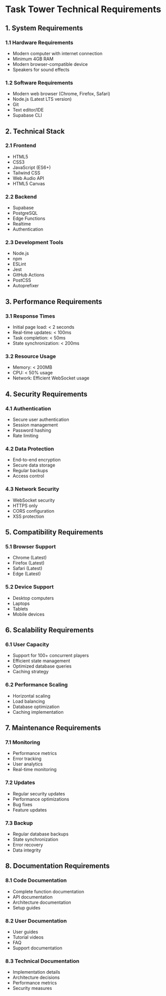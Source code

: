 # Task Tower Technical Requirements

## 1. System Requirements

### 1.1 Hardware Requirements
- Modern computer with internet connection
- Minimum 4GB RAM
- Modern browser-compatible device
- Speakers for sound effects

### 1.2 Software Requirements
- Modern web browser (Chrome, Firefox, Safari)
- Node.js (Latest LTS version)
- Git
- Text editor/IDE
- Supabase CLI

## 2. Technical Stack

### 2.1 Frontend
- HTML5
- CSS3
- JavaScript (ES6+)
- Tailwind CSS
- Web Audio API
- HTML5 Canvas

### 2.2 Backend
- Supabase
- PostgreSQL
- Edge Functions
- Realtime
- Authentication

### 2.3 Development Tools
- Node.js
- npm
- ESLint
- Jest
- GitHub Actions
- PostCSS
- Autoprefixer

## 3. Performance Requirements

### 3.1 Response Times
- Initial page load: < 2 seconds
- Real-time updates: < 100ms
- Task completion: < 50ms
- State synchronization: < 200ms

### 3.2 Resource Usage
- Memory: < 200MB
- CPU: < 50% usage
- Network: Efficient WebSocket usage

## 4. Security Requirements

### 4.1 Authentication
- Secure user authentication
- Session management
- Password hashing
- Rate limiting

### 4.2 Data Protection
- End-to-end encryption
- Secure data storage
- Regular backups
- Access control

### 4.3 Network Security
- WebSocket security
- HTTPS only
- CORS configuration
- XSS protection

## 5. Compatibility Requirements

### 5.1 Browser Support
- Chrome (Latest)
- Firefox (Latest)
- Safari (Latest)
- Edge (Latest)

### 5.2 Device Support
- Desktop computers
- Laptops
- Tablets
- Mobile devices

## 6. Scalability Requirements

### 6.1 User Capacity
- Support for 100+ concurrent players
- Efficient state management
- Optimized database queries
- Caching strategy

### 6.2 Performance Scaling
- Horizontal scaling
- Load balancing
- Database optimization
- Caching implementation

## 7. Maintenance Requirements

### 7.1 Monitoring
- Performance metrics
- Error tracking
- User analytics
- Real-time monitoring

### 7.2 Updates
- Regular security updates
- Performance optimizations
- Bug fixes
- Feature updates

### 7.3 Backup
- Regular database backups
- State synchronization
- Error recovery
- Data integrity

## 8. Documentation Requirements

### 8.1 Code Documentation
- Complete function documentation
- API documentation
- Architecture documentation
- Setup guides

### 8.2 User Documentation
- User guides
- Tutorial videos
- FAQ
- Support documentation

### 8.3 Technical Documentation
- Implementation details
- Architecture decisions
- Performance metrics
- Security measures
